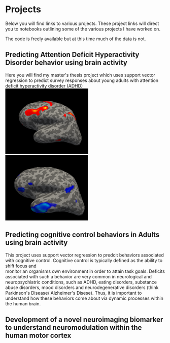 # Projects

Below you will find links to various projects. These project links will direct you to notebooks outlining some of the various projects I have worked on.

The code is freely available but at this time much of the data is not.

## Predicting Attention Deficit Hyperactivity Disorder behavior using brain activity
Here you will find my master's thesis project which uses support vector regression to predict survey responses about young adults with attention deficit hyperactivity disorder (ADHD)
<img src="fpcn.png" class="inline"/> <img src="dmn.png" class="inline"/>


## Predicting cognitive control behaviors in Adults using brain activity
This project uses support vector regression to predcit behaviors associated with cognitive control. Cognitive control is typically defined as the ability to shift focus and  
monitor an organisms own environment in order to attain task goals. Deficits associated with such a behavior are very common in neurological and neuropsychiatric conditions,
such as ADHD, eating disorders, substance abuse disorders, mood disorders and neurodegenerative disorders (think Parkinson's Disease/ Alzheimer's Disese).
Thus, it is important to understand how these behaviors come about via dynamic processes within the human brain. 

## Development of a novel neuroimaging biomarker to understand neuromodulation within the human motor cortex

